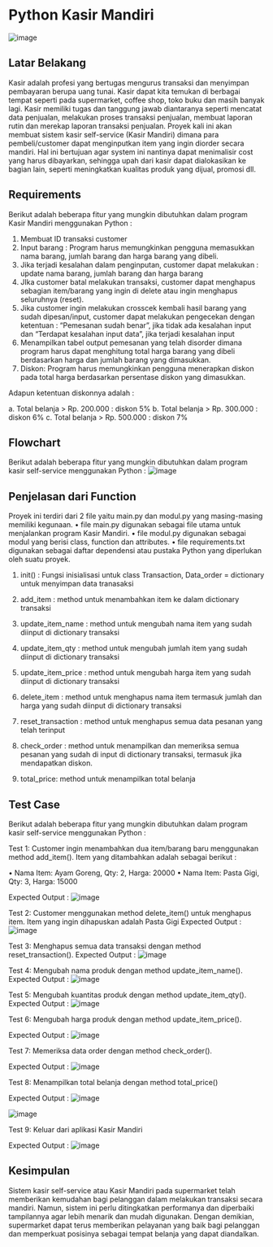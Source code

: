 # Python Kasir Mandiri

![image](https://github.com/klinikdata/Project-Pacmann-Python-Kasir-Mandiri/blob/main/images/Cover.png)


## Latar Belakang
Kasir adalah profesi yang bertugas mengurus transaksi dan menyimpan pembayaran berupa uang tunai. Kasir dapat kita temukan di berbagai tempat seperti pada supermarket, coffee shop, toko buku dan masih banyak lagi. Kasir memiliki tugas dan tanggung jawab diantaranya seperti mencatat data penjualan, melakukan proses transaksi penjualan, membuat laporan rutin dan merekap laporan transaksi penjualan. Proyek kali ini akan membuat  sistem kasir self-service (Kasir Mandiri) dimana para pembeli/customer dapat menginputkan item yang ingin diorder secara mandiri. Hal ini bertujuan agar system ini nantinya dapat menimalisir cost yang harus dibayarkan, sehingga upah dari kasir dapat dialokasikan ke bagian lain, seperti meningkatkan kualitas produk yang dijual, promosi dll.

## Requirements
Berikut adalah beberapa fitur yang mungkin dibutuhkan dalam program Kasir Mandiri menggunakan Python :
1.	Membuat ID transaksi customer
2.	Input barang : Program harus memungkinkan pengguna memasukkan nama barang, jumlah barang dan harga barang yang dibeli. 
3.	Jika terjadi kesalahan dalam penginputan, customer dapat melakukan : update nama barang, jumlah barang dan harga barang 
4.	JIka customer batal melakukan transaksi, customer dapat menghapus sebagian item/barang yang ingin di delete atau ingin menghapus seluruhnya (reset).
5.	Jika customer ingin melakukan crosscek kembali hasil barang yang sudah dipesan/input, customer dapat melakukan pengecekan dengan ketentuan :  “Pemesanan sudah benar”, jika tidak ada kesalahan input dan “Terdapat kesalahan input data”,  jika terjadi kesalahan input
6.	Menampilkan tabel output pemesanan yang telah disorder dimana program harus dapat menghitung total harga barang yang dibeli berdasarkan harga dan jumlah barang yang dimasukkan.
7.	Diskon: Program harus memungkinkan pengguna menerapkan diskon pada total harga berdasarkan persentase diskon yang dimasukkan.


Adapun ketentuan diskonnya adalah :

a. Total belanja > Rp. 200.000 : diskon 5%
b. Total belanja > Rp. 300.000 : diskon 6%
c. Total belanja > Rp. 500.000 : diskon 7%

## Flowchart
Berikut adalah beberapa fitur yang mungkin dibutuhkan dalam program kasir self-service menggunakan Python :
![image](https://github.com/klinikdata/Project-Pacmann-Python-Kasir-Mandiri/blob/main/images/Flowchart.png)

## Penjelasan dari Function
Proyek ini terdiri dari 2 file yaitu main.py dan modul.py yang masing-masing memiliki kegunaan.
•	file main.py digunakan sebagai file utama untuk menjalankan program Kasir Mandiri.
•	file modul.py digunakan sebagai modul yang berisi class, function dan attributes. 
•	file requirements.txt digunakan sebagai daftar dependensi atau pustaka Python yang diperlukan oleh suatu proyek.

1.	init() : Fungsi inisialisasi untuk class Transaction, 
Data_order = dictionary untuk menyimpan data tranasaksi

2.	add_item : method untuk menambahkan item ke dalam dictionary transaksi

3.	update_item_name : method untuk mengubah nama item yang sudah diinput di dictionary transaksi

4.	update_item_qty : method untuk mengubah jumlah item yang sudah diinput di dictionary transaksi

5.	update_item_price : method untuk mengubah harga item yang sudah diinput di dictionary transaksi

6.	delete_item : method untuk menghapus nama item termasuk jumlah dan harga yang sudah diinput di dictionary transaksi

7.	reset_transaction : method untuk menghapus semua data pesanan yang telah terinput

8.	check_order : method untuk menampilkan dan memeriksa semua pesanan yang sudah di input di dictionary transaksi, termasuk jika mendapatkan diskon.

9.	total_price: method untuk menampilkan total belanja

## Test Case
Berikut adalah beberapa fitur yang mungkin dibutuhkan dalam program kasir self-service menggunakan Python : 

Test 1:
Customer ingin menambahkan dua item/barang baru menggunakan method add_item(). Item yang ditambahkan adalah sebagai berikut :

•	Nama Item: Ayam Goreng, Qty: 2, Harga: 20000
•	Nama Item: Pasta Gigi, Qty: 3, Harga: 15000

Expected Output :
![image](https://github.com/klinikdata/Project-Pacmann-Python-Kasir-Mandiri/blob/main/images/Test%201.%20Menambahkan%20Item.png)

Test 2:
Customer menggunakan method delete_item() untuk menghapus item. Item yang ingin dihapuskan adalah Pasta Gigi
Expected Output :
![image](https://github.com/klinikdata/Project-Pacmann-Python-Kasir-Mandiri/blob/main/images/Test%202.%20Menghapus%20Item.png)

Test 3:
Menghapus semua data transaksi dengan method reset_transaction().
Expected Output :
![image](https://github.com/klinikdata/Project-Pacmann-Python-Kasir-Mandiri/blob/main/images/Test%203.%20%20Menghapus%20Semua%20Data%20Trx.png)


Test 4:
Mengubah nama produk dengan method update_item_name().
Expected Output :
![image](https://github.com/klinikdata/Project-Pacmann-Python-Kasir-Mandiri/blob/main/images/Test%204.%20%20Mengubah%20Nama%20Produk.png)


Test 5:
Mengubah kuantitas produk dengan method update_item_qty().
Expected Output :
![image](https://github.com/klinikdata/Project-Pacmann-Python-Kasir-Mandiri/blob/main/images/Test%205.%20%20Mengubah%20Jumlah%20Produk.png)


Test 6:
Mengubah harga produk dengan method update_item_price().

Expected Output :
![image](https://github.com/klinikdata/Project-Pacmann-Python-Kasir-Mandiri/blob/main/images/Test%206.%20%20Mengubah%20Harga%20Produk.png)


Test 7:
Memeriksa data order dengan method check_order().

Expected Output :
![image](https://github.com/klinikdata/Project-Pacmann-Python-Kasir-Mandiri/blob/main/images/Test%207.%20%20Memeriksa%20Pesanan%20Kembali.png)


Test 8:
Menampilkan total belanja dengan method total_price()

Expected Output :
![image](https://github.com/klinikdata/Project-Pacmann-Python-Kasir-Mandiri/blob/main/images/Test%208.%20%20Menghasilkan%20Total%20Harga.png)

![image](https://github.com/klinikdata/Project-Pacmann-Python-Kasir-Mandiri/blob/main/images/Test%208.%20%20Menghasilkan%20Total%20Harga%20Setelah%20Diskon.png)

Test 9:
Keluar dari aplikasi Kasir Mandiri

Expected Output :
![image](https://github.com/klinikdata/Project-Pacmann-Python-Kasir-Mandiri/blob/main/images/Test%209.%20Keluar%20dari%20Aplikasi%20Kasir%20Mandiri.png)

## Kesimpulan
Sistem kasir self-service atau Kasir Mandiri pada supermarket telah memberikan kemudahan bagi pelanggan dalam melakukan transaksi secara mandiri. Namun, sistem ini perlu ditingkatkan performanya dan diperbaiki tampilannya agar lebih menarik dan mudah digunakan. Dengan demikian, supermarket dapat terus memberikan pelayanan yang baik bagi pelanggan dan memperkuat posisinya sebagai tempat belanja yang dapat diandalkan.
